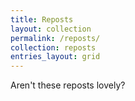 ```yaml
---
title: Reposts
layout: collection
permalink: /reposts/
collection: reposts
entries_layout: grid
---
```


Aren't these reposts lovely?
